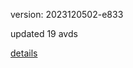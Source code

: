 version: 2023120502-e833

updated 19 avds

[details](https://github.com/0x74f917491bfa7ebfa379/ali_avd_db/blob/master/change_log/2023/12/05/02/e833.txt)